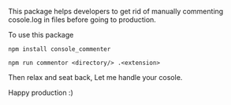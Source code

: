 This package helps developers to get rid of manually commenting cosole.log in files before going to production.

To use this package

`npm install console_commenter`

`npm run commentor <directory/> .<extension>`

Then relax and seat back, Let me handle your cosole.

Happy production :)
